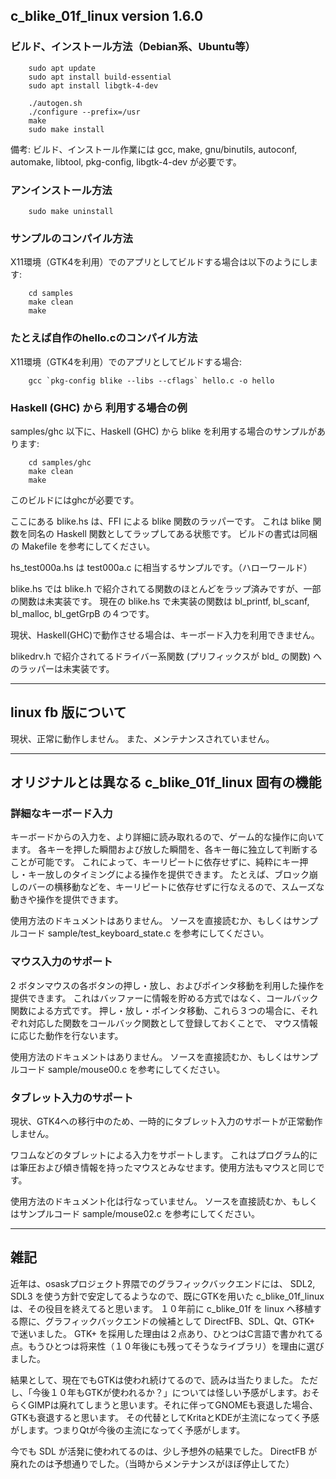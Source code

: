 ## c_blike_01f_linux version 1.6.0

### ビルド、インストール方法（Debian系、Ubuntu等）

        sudo apt update
        sudo apt install build-essential
        sudo apt install libgtk-4-dev

        ./autogen.sh
        ./configure --prefix=/usr
        make
        sudo make install

備考: ビルド、インストール作業には gcc, make, gnu/binutils, autoconf, automake, libtool, pkg-config, libgtk-4-dev が必要です。

### アンインストール方法

        sudo make uninstall

### サンプルのコンパイル方法
X11環境（GTK4を利用）でのアプリとしてビルドする場合は以下のようにします:

        cd samples
        make clean
        make

### たとえば自作のhello.cのコンパイル方法
X11環境（GTK4を利用）でのアプリとしてビルドする場合:

        gcc `pkg-config blike --libs --cflags` hello.c -o hello

### Haskell (GHC) から 利用する場合の例
samples/ghc 以下に、Haskell (GHC) から blike を利用する場合のサンプルがあります:

        cd samples/ghc
        make clean
        make

このビルドにはghcが必要です。

ここにある blike.hs は、FFI による blike 関数のラッパーです。
これは blike 関数を同名の Haskell 関数としてラップしてある状態です。
ビルドの書式は同梱の Makefile を参考にしてください。

hs_test000a.hs は test000a.c に相当するサンプルです。（ハローワールド）

blike.hs では blike.h で紹介されてる関数のほとんどをラップ済みですが、一部の関数は未実装です。
現在の blike.hs で未実装の関数は bl_printf, bl_scanf, bl_malloc, bl_getGrpB の４つです。

現状、Haskell(GHC)で動作させる場合は、キーボード入力を利用できません。

blikedrv.h で紹介されてるドライバー系関数 (プリフィックスが bld_ の関数) へのラッパーは未実装です。

***
## linux fb 版について
現状、正常に動作しません。
また、メンテナンスされていません。 

***
## オリジナルとは異なる c_blike_01f_linux 固有の機能

### 詳細なキーボード入力
キーボードからの入力を、より詳細に読み取れるので、ゲーム的な操作に向いてます。
各キーを押した瞬間および放した瞬間を、各キー毎に独立して判断することが可能です。
これによって、キーリピートに依存せずに、純粋にキー押し・キー放しのタイミングによる操作を提供できます。
たとえば、ブロック崩しのバーの横移動などを、キーリピートに依存せずに行なえるので、スムーズな動きや操作を提供できます。

使用方法のドキュメントはありません。
ソースを直接読むか、もしくはサンプルコード sample/test_keyboard_state.c を参考にしてください。

### マウス入力のサポート
2 ボタンマウスの各ボタンの押し・放し、およびポインタ移動を利用した操作を提供できます。
これはバッファーに情報を貯める方式ではなく、コールバック関数による方式です。
押し・放し・ポインタ移動、これら３つの場合に、それぞれ対応した関数をコールバック関数として登録しておくことで、
マウス情報に応じた動作を行ないます。

使用方法のドキュメントはありません。
ソースを直接読むか、もしくはサンプルコード sample/mouse00.c を参考にしてください。

### タブレット入力のサポート
現状、GTK4への移行中のため、一時的にタブレット入力のサポートが正常動作しません。

ワコムなどのタブレットによる入力をサポートします。
これはプログラム的には筆圧および傾き情報を持ったマウスとみなせます。使用方法もマウスと同じです。

使用方法のドキュメント化は行なっていません。
ソースを直接読むか、もしくはサンプルコード sample/mouse02.c を参考にしてください。

***
## 雑記

近年は、osaskプロジェクト界隈でのグラフィックバックエンドには、 SDL2, SDL3  を使う方針で安定してるようなので、既にGTKを用いた c_blike_01f_linux は、その役目を終えてると思います。
１０年前に c_blike_01f を linux へ移植する際に、グラフィックバックエンドの候補として DirectFB、SDL、Qt、GTK+ で迷いました。
GTK+ を採用した理由は２点あり、ひとつはC言語で書かれてる点。もうひとつは将来性（１０年後にも残ってそうなライブラリ）を理由に選びました。

結果として、現在でもGTKは使われ続けてるので、読みは当たりました。
ただし、「今後１０年もGTKが使われるか？」については怪しい予感がします。おそらくGIMPは廃れてしまうと思います。それに伴ってGNOMEも衰退した場合、GTKも衰退すると思います。
その代替としてKritaとKDEが主流になってく予感がします。つまりQtが今後の主流になってく予感がします。

今でも SDL が活発に使われてるのは、少し予想外の結果でした。
DirectFB が廃れたのは予想通りでした。（当時からメンテナンスがほぼ停止してた）

